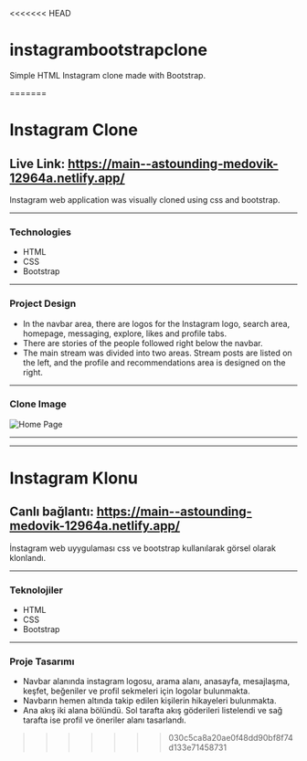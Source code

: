 <<<<<<< HEAD
# instagrambootstrapclone
Simple HTML Instagram clone made with Bootstrap.

=======
# Instagram Clone
## Live Link: https://main--astounding-medovik-12964a.netlify.app/
Instagram web application was visually cloned using css and bootstrap.

---
### Technologies
- HTML
- CSS
- Bootstrap
---
### Project Design
- In the navbar area, there are logos for the Instagram logo, search area, homepage, messaging, explore, likes and profile tabs.
- There are stories of the people followed right below the navbar.
- The main stream was divided into two areas. Stream posts are listed on the left, and the profile and recommendations area is designed on the right.

---
### Clone Image
![Home Page](/public/prtcs.png)

---
---
# Instagram Klonu
## Canlı bağlantı: https://main--astounding-medovik-12964a.netlify.app/
İnstagram web uyygulaması css ve bootstrap kullanılarak görsel olarak klonlandı.

---
### Teknolojiler
- HTML
- CSS
- Bootstrap
---
### Proje Tasarımı
- Navbar alanında instagram logosu, arama alanı, anasayfa, mesajlaşma, keşfet, beğeniler ve profil sekmeleri için logolar bulunmakta.
- Navbarın hemen altında takip edilen kişilerin hikayeleri bulunmakta.
- Ana akış iki alana bölündü. Sol tarafta akış göderileri listelendi ve sağ tarafta ise profil ve öneriler alanı tasarlandı.
  
>>>>>>> 030c5ca8a20ae0f48dd90bf8f74d133e71458731

